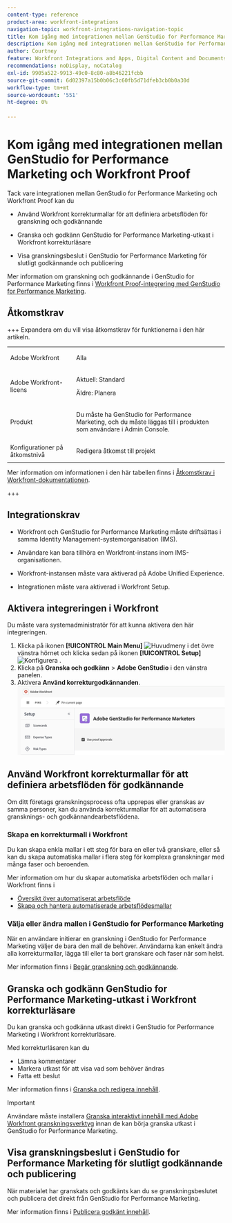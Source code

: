 ```yaml
---
content-type: reference
product-area: workfront-integrations
navigation-topic: workfront-integrations-navigation-topic
title: Kom igång med integrationen mellan GenStudio for Performance Marketing och Workfront Proof
description: Kom igång med integrationen mellan GenStudio for Performance Marketing och Workfront Proof
author: Courtney
feature: Workfront Integrations and Apps, Digital Content and Documents
recommendations: noDisplay, noCatalog
exl-id: 9905a522-9913-49c0-8c80-a8b46221fcbb
source-git-commit: 6d02397a15b0b06c3c60fb5d71dfeb3cb0b0a30d
workflow-type: tm+mt
source-wordcount: '551'
ht-degree: 0%

---
```


# Kom igång med integrationen mellan GenStudio for Performance Marketing och Workfront Proof

Tack vare integrationen mellan GenStudio for Performance Marketing och Workfront Proof kan du

* Använd Workfront korrekturmallar för att definiera arbetsflöden för granskning och godkännande

* Granska och godkänn GenStudio for Performance Marketing-utkast i Workfront korrekturläsare

* Visa granskningsbeslut i GenStudio for Performance Marketing för slutligt godkännande och publicering

Mer information om granskning och godkännande i GenStudio for Performance Marketing finns i [Workfront Proof-integrering med GenStudio for Performance Marketing](https://experienceleague.adobe.com/en/docs/genstudio-for-performance-marketing/user-guide/approve/proof-integration).


## Åtkomstkrav

+++ Expandera om du vill visa åtkomstkrav för funktionerna i den här artikeln.

<table style="table-layout:auto"> 
 <col> 
 <col> 
 <tbody> 
 <tr> 
   <td role="rowheader">Adobe Workfront</td> 
   <td> 
   <p>Alla</p> 
   </td> 
  </tr> 
  <tr> 
   <td role="rowheader">Adobe Workfront-licens</td> 
   <td> 
   <p>Aktuell: Standard </p> 
   <p>Äldre: Planera </p></td> 
  </tr> 
  <tr> 
   <td role="rowheader">Produkt</td> 
   <td> 
   <p> Du måste ha GenStudio for Performance Marketing, och du måste läggas till i produkten som användare i Admin Console. </p> </td> 
  </tr> 
  <tr> 
   <td role="rowheader">Konfigurationer på åtkomstnivå</td> 
   <td> <p>Redigera åtkomst till projekt</p> </td> 
  </tr> 
 </tbody> 
</table>

Mer information om informationen i den här tabellen finns i [Åtkomstkrav i Workfront-dokumentationen](/help/quicksilver/administration-and-setup/add-users/access-levels-and-object-permissions/access-level-requirements-in-documentation.md).

+++


## Integrationskrav

* Workfront och GenStudio for Performance Marketing måste driftsättas i samma Identity Management-systemorganisation (IMS).

* Användare kan bara tillhöra en Workfront-instans inom IMS-organisationen.

* Workfront-instansen måste vara aktiverad på Adobe Unified Experience.

* Integrationen måste vara aktiverad i Workfront Setup.


## Aktivera integreringen i Workfront

Du måste vara systemadministratör för att kunna aktivera den här integreringen.

1. Klicka på ikonen **[!UICONTROL Main Menu]** ![Huvudmeny](/help/_includes/assets/main-menu-icon-left-nav.png) i det övre vänstra hörnet och klicka sedan på ikonen **[!UICONTROL Setup]** ![Konfigurera ](/help/_includes/assets/gear-icon-setup.png) .
1. Klicka på **Granska och godkänn** > **Adobe GenStudio** i den vänstra panelen.
1. Aktivera **Använd korrekturgodkännanden**.
   ![aktivera korrektur för GenStudio-inställning](assets/enable-proofing-gs.png)

## Använd Workfront korrekturmallar för att definiera arbetsflöden för godkännande

Om ditt företags granskningsprocess ofta upprepas eller granskas av samma personer, kan du använda korrekturmallar för att automatisera gransknings- och godkännandearbetsflödena.

### Skapa en korrekturmall i Workfront

Du kan skapa enkla mallar i ett steg för bara en eller två granskare, eller så kan du skapa automatiska mallar i flera steg för komplexa granskningar med många faser och beroenden.

Mer information om hur du skapar automatiska arbetsflöden och mallar i Workfront finns i

* [Översikt över automatiserat arbetsflöde](/help/quicksilver/review-and-approve-work/proofing/proofing-overview/automated-workflow.md)
* [Skapa och hantera automatiserade arbetsflödesmallar](/help/quicksilver/administration-and-setup/manage-workfront/configure-proofing/create-manage-automated-workflow-templates.md)

### Välja eller ändra mallen i GenStudio for Performance Marketing

När en användare initierar en granskning i GenStudio for Performance Marketing väljer de bara den mall de behöver. Användarna kan enkelt ändra alla korrekturmallar, lägga till eller ta bort granskare och faser när som helst.

Mer information finns i [Begär granskning och godkännande](https://experienceleague.adobe.com/en/docs/genstudio-for-performance-marketing/user-guide/approve/request-review).

## Granska och godkänn GenStudio for Performance Marketing-utkast i Workfront korrekturläsare

Du kan granska och godkänna utkast direkt i GenStudio for Performance Marketing i Workfront korrekturläsare.

Med korrekturläsaren kan du

* Lämna kommentarer
* Markera utkast för att visa vad som behöver ändras
* Fatta ett beslut

Mer information finns i [Granska och redigera innehåll](https://experienceleague.adobe.com/en/docs/genstudio-for-performance-marketing/user-guide/approve/review-and-edit).


>[!IMPORTANT]
>
>Användare måste installera [Granska interaktivt innehåll med Adobe Workfront granskningsverktyg](/help/quicksilver/review-and-approve-work/proofing/reviewing-proofs-within-workfront/review-a-proof/review-proof-in-web-viewer-extension.md) innan de kan börja granska utkast i GenStudio for Performance Marketing.


## Visa granskningsbeslut i GenStudio for Performance Marketing för slutligt godkännande och publicering

När materialet har granskats och godkänts kan du se granskningsbeslutet och publicera det direkt från GenStudio for Performance Marketing.

Mer information finns i [Publicera godkänt innehåll](https://experienceleague.adobe.com/en/docs/genstudio-for-performance-marketing/user-guide/approve/publish-content).
